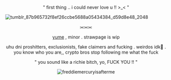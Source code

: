 

<p align="center">" first thing .. i could never love u !! >_< "</p>


  ![tumblr_87b965732f8ef26ccbe5688a05434384_d59d8e48_2048](https://files.catbox.moe/yeor8a.png)
<p align="center">⫘⫘⫘</p>

<p align="center"><ins>yume</ins> , minor . strawpage is wip </p> 
<p align="center">uhu dni proshitters, exclusionists, fake claimers and fucking . weirdos idk🦆 . you know who you are,, crypto bros stop following me what the fuck</p>


<p align="center">" you sound like a richie bitch, yo, FUCK YOU !! "</p>
<p align="center"> <img src="https://komarev.com/ghpvc/?username=freddiemercuryisafterme&label=Profile%20views&color=ff0000&style=flat" alt="freddiemercuryisafterme" /> </p>
